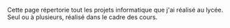 Cette page répertorie tout les projets informatique que j'ai réalisé au lycée. Seul ou à plusieurs, réalisé dans le cadre des cours.
